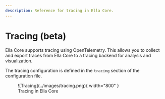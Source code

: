 ```yaml
---
description: Reference for tracing in Ella Core.
---
```


# Tracing (beta)

Ella Core supports tracing using OpenTelemetry. This allows you to collect and export traces from Ella Core to a tracing backend for analysis and visualization.

The tracing configuration is defined in the `tracing` section of the configuration file.

<figure markdown="span">
  ![Tracing](../images/tracing.png){ width="800" }
  <figcaption>Tracing in Ella Core</figcaption>
</figure>
